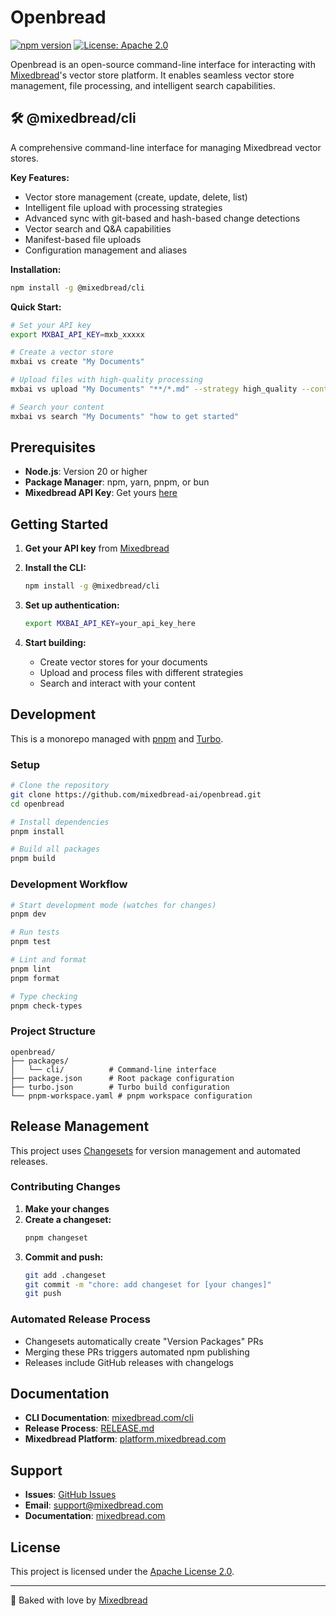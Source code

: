 # Openbread

[![npm version](https://badge.fury.io/js/@mixedbread%2Fcli.svg)](https://www.npmjs.com/package/@mixedbread/cli)
[![License: Apache 2.0](https://img.shields.io/badge/License-Apache%202.0-blue.svg)](https://opensource.org/licenses/Apache-2.0)

Openbread is an open-source command-line interface for interacting with [Mixedbread](https://www.mixedbread.com/)'s vector store platform. It enables seamless vector store management, file processing, and intelligent search capabilities.

## 🛠️ @mixedbread/cli

A comprehensive command-line interface for managing Mixedbread vector stores.

**Key Features:**
- Vector store management (create, update, delete, list)
- Intelligent file upload with processing strategies
- Advanced sync with git-based and hash-based change detections 
- Vector search and Q&A capabilities
- Manifest-based file uploads
- Configuration management and aliases

**Installation:**
```bash
npm install -g @mixedbread/cli
```

**Quick Start:**
```bash
# Set your API key
export MXBAI_API_KEY=mxb_xxxxx

# Create a vector store
mxbai vs create "My Documents"

# Upload files with high-quality processing
mxbai vs upload "My Documents" "**/*.md" --strategy high_quality --contextualization

# Search your content
mxbai vs search "My Documents" "how to get started"
```

## Prerequisites

- **Node.js**: Version 20 or higher
- **Package Manager**: npm, yarn, pnpm, or bun
- **Mixedbread API Key**: Get yours [here](https://www.platform.mixedbread.com/platform?next=/api-keys)

## Getting Started

1. **Get your API key** from [Mixedbread](https://www.platform.mixedbread.com/platform?next=/api-keys)

2. **Install the CLI:**
   ```bash
   npm install -g @mixedbread/cli
   ```

3. **Set up authentication:**
   ```bash
   export MXBAI_API_KEY=your_api_key_here
   ```

4. **Start building:**
   - Create vector stores for your documents
   - Upload and process files with different strategies
   - Search and interact with your content

## Development

This is a monorepo managed with [pnpm](https://pnpm.io/) and [Turbo](https://turbo.build/).

### Setup

```bash
# Clone the repository
git clone https://github.com/mixedbread-ai/openbread.git
cd openbread

# Install dependencies
pnpm install

# Build all packages
pnpm build
```

### Development Workflow

```bash
# Start development mode (watches for changes)
pnpm dev

# Run tests
pnpm test

# Lint and format
pnpm lint
pnpm format

# Type checking
pnpm check-types
```

### Project Structure

```
openbread/
├── packages/
│   └── cli/          # Command-line interface
├── package.json      # Root package configuration
├── turbo.json        # Turbo build configuration
└── pnpm-workspace.yaml # pnpm workspace configuration
```

## Release Management

This project uses [Changesets](https://github.com/changesets/changesets) for version management and automated releases.

### Contributing Changes

1. **Make your changes**
2. **Create a changeset:**
   ```bash
   pnpm changeset
   ```
3. **Commit and push:**
   ```bash
   git add .changeset
   git commit -m "chore: add changeset for [your changes]"
   git push
   ```

### Automated Release Process

- Changesets automatically create "Version Packages" PRs
- Merging these PRs triggers automated npm publishing
- Releases include GitHub releases with changelogs

## Documentation

- **CLI Documentation**: [mixedbread.com/cli](https://www.mixedbread.com/cli)
- **Release Process**: [RELEASE.md](./RELEASE.md)
- **Mixedbread Platform**: [platform.mixedbread.com](https://www.platform.mixedbread.com)

## Support

- **Issues**: [GitHub Issues](https://github.com/mixedbread-ai/openbread/issues)
- **Email**: support@mixedbread.com
- **Documentation**: [mixedbread.com](https://www.mixedbread.com/docs)

## License

This project is licensed under the [Apache License 2.0](./LICENSE).

---

🍞 Baked with love by [Mixedbread](https://www.mixedbread.com/)